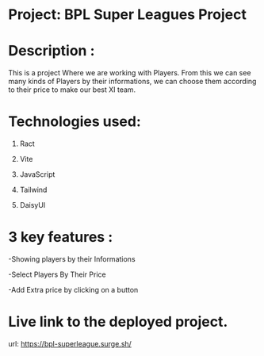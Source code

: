 # Project: BPL Super Leagues Project

# Description :
This is a project Where we are working with Players. From this we can see many kinds of Players by their informations, we can choose them according to their price to make our best XI team.

# Technologies used:
1. Ract

2. Vite

3. JavaScript

4. Tailwind

5. DaisyUI




# 3 key features :

-Showing players by their Informations

-Select Players By Their Price

-Add Extra price by clicking on a button 



# Live link to the deployed project.

url: https://bpl-superleague.surge.sh/



